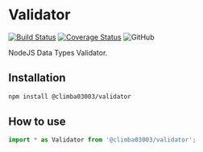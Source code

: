 # Validator

[![Build Status](https://travis-ci.com/climba03003/Validator.svg?branch=master)](https://travis-ci.com/climba03003/Validator)
[![Coverage Status](https://coveralls.io/repos/github/climba03003/Validator/badge.svg?branch=master)](https://coveralls.io/github/climba03003/Validator?branch=master)
![GitHub](https://img.shields.io/github/license/climba03003/Validator)

NodeJS Data Types Validator.

## Installation

```bash
npm install @climba03003/validator
```

## How to use

```typescript
import * as Validator from '@climba03003/validator';
```
